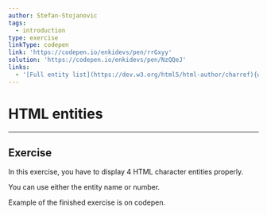 ```yaml
---
author: Stefan-Stojanovic
tags:
  - introduction
type: exercise
linkType: codepen
link: 'https://codepen.io/enkidevs/pen/rrGxyy'
solution: 'https://codepen.io/enkidevs/pen/NzQQeJ'
links:
  - '[Full entity list](https://dev.w3.org/html5/html-author/charref){website}'
---
```


# HTML entities


---

## Exercise

In this exercise, you have to display 4 HTML character entities properly. 

You can use either the entity name or number.

Example of the finished exercise is on codepen.
 

